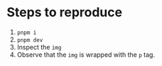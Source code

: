 # Steps to reproduce

1. `pnpm i`
2. `pnpm dev`
3. Inspect the `img`
4. Observe that the `img` is wrapped with the `p` tag.
